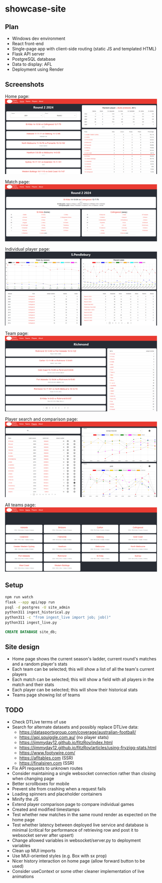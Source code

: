 # showcase-site

## Plan
- Windows dev environment
- React front-end
- Single-page app with client-side routing (static JS and templated HTML)
- Flask API server
- PostgreSQL database
- Data to display: AFL
- Deployment using Render

## Screenshots
Home page:
![](./screenshots/home.png)

Match page:
![](./screenshots/match.png)

Individual player page:
![](./screenshots/player.png)

Team page:
![](./screenshots/team.png)

Player search and comparison page:
![](./screenshots/players.png)

All teams page:
![](./screenshots/teams.png)

## Setup
```bash
npm run watch
flask --app api/app run
psql -d postgres -U site_admin
python311 ingest_historical.py
python311 -c "from ingest_live import job; job()"
python311 ingest_live.py
```

```sql
CREATE DATABASE site_db;
```

## Site design
- Home page shows the current season's ladder, current round's matches and a random player's stats
- Each team can be selected; this will show a list of all the team's current players
- Each match can be selected; this will show a field with all players in the match and their stats
- Each player can be selected; this will show their historical stats
- Teams page showing list of teams

## TODO
- Check DTLive terms of use
- Search for alternate datasets and possibly replace DTLive data:
  - https://datasportsgroup.com/coverage/australian-football/
  - https://api.squiggle.com.au/ (no player stats)
  - https://jimmyday12.github.io/fitzRoy/index.html
  - https://jimmyday12.github.io/fitzRoy/articles/using-fryzigg-stats.html
  - https://www.footywire.com/
  - https://afltables.com (SSR)
  - https://finalsiren.com (SSR)
- Fix API requests to unknown routes
- Consider maintaining a single websocket connection rather than closing when changing page
- Better scrollboxes for mobile
- Prevent site from crashing when a request fails
- Loading spinners and placeholder containers
- Minify the JS
- Extend player comparison page to compare individual games
- Created and modified timestamps
- Test whether new matches in the same round render as expected on the home page
- Test whether latency between deployed live service and database is minimal (critical for performance of retrieving row and post it to websocket server after upsert)
- Change allowed variables in websocket/server.py to deployment variables
- Clean up MUI imports
- Use MUI-oriented styles (e.g. Box with sx prop)
- Nicer history interaction on home page (allow forward button to be used)
- Consider useContext or some other cleaner implementation of live animations
